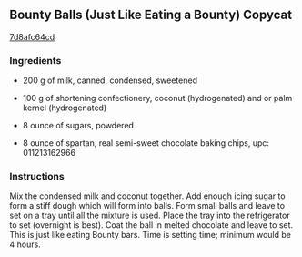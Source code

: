 ## Bounty Balls (Just Like Eating a Bounty) Copycat

[7d8afc64cd](http://www.food.com/recipe/bounty-balls-just-like-eating-a-bounty-copycat-227707)

### Ingredients

 - 200 g of milk, canned, condensed, sweetened

 - 100 g of shortening confectionery, coconut (hydrogenated) and or palm kernel (hydrogenated)

 - 8 ounce of sugars, powdered

 - 8 ounce of spartan, real semi-sweet chocolate baking chips, upc: 011213162966

### Instructions

Mix the condensed milk and coconut together. Add enough icing sugar to form a stiff dough which will form into balls. Form small balls and leave to set on a tray until all the mixture is used. Place the tray into the refrigerator to set (overnight is best). Coat the ball in melted chocolate and leave to set. This is just like eating Bounty bars. Time is setting time; minimum would be 4 hours.